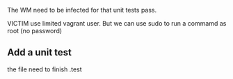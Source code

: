 The WM need to be infected for that unit tests pass.

VICTIM use limited vagrant user. But we can use sudo to run a commamd as root (no password)

## Add a unit test

the file need to finish .test
